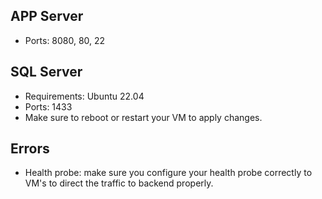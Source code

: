 APP Server
--
* Ports: 8080, 80, 22



SQL Server
--
* Requirements: Ubuntu 22.04
* Ports: 1433
* Make sure to reboot or restart your VM to apply changes.

Errors
--
* Health probe: make sure you configure your health probe correctly to VM's to direct the traffic to backend properly.
